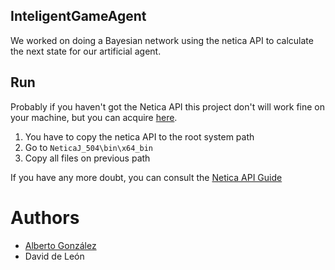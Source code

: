 ## InteligentGameAgent
We worked on doing a Bayesian network using the netica API to calculate the next state for our artificial agent.

## Run
Probably if you haven't got the Netica API this project don't will work fine on your machine, but you can acquire [here](https://www.norsys.com/netica-j.html).

1. You have to copy the netica API to the root system path
2. Go to `NeticaJ_504\bin\x64_bin`
3. Copy all files on previous path

If you have any more doubt, you can consult the [Netica API Guide](http://www.norsys.com/netica-j/docs/NeticaJ_Man.pdf)

# Authors
- [Alberto González](https://github.com/AlberTJ97)
- David de León